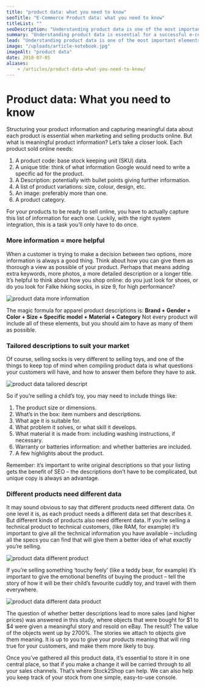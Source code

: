 ```yaml
---
title: "product data: what you need to know"
seoTitle: "E-Commerce Product data: what you need to know"
titleList: ""
seoDescription: "Understanding product data is one of the most important elements to a successful e-commerce business. Here's an explanation of what you need to know."
summary: "Understanding product data is essential for a successful e-commerce business. Here’s an overview of the most important elements of product data you need to understand."
lead: "Understanding product data is one of the most important elements to a successful e-commerce business. If you’re just starting your e-commerce website, you may think that you can just move your product data from your accounting system to your website and sell online. Right? Wrong. You need to know as much as you can about your products – and share that information with your customers – to successfully sell online."
image: "/uploads/article-notebook.jpg"
imageAlt: "product data"
date: 2018-07-05
aliases:
    - /articles/product-data-what-you-need-to-know/
---
```


# Product data: What you need to know

Structuring your product information and capturing meaningful data about each product is essential when marketing and selling products online. But what is meaningful product information? Let’s take a closer look.
Each product sold online needs:

1. A product code: base stock keeping unit (SKU) data.
2. A unique title: think of what information Google would need to write a specific ad for the product.
3. A Description: potentially with bullet points giving further information.
4. A list of product variations: size, colour, design, etc.
5. An image: preferably more than one.
6. A product category.

For your products to be ready to sell online, you have to actually capture this list of information for each one. Luckily, with the right system integration, this is a task you’ll only have to do once.

### More information = more helpful

When a customer is trying to make a decision between two options, more information is always a good thing. Think about how you can give them as thorough a view as possible of your product. Perhaps that means adding extra keywords, more photos, a more detailed description or a longer title. It’s helpful to think about how you shop online: do you just look for shoes, or do you look for Falke hiking socks, in size 9, for high performance?

![product data more information](/uploads/article-product-data-more-information.jpg)

The magic formula for apparel product descriptions is:
**Brand + Gender + Color + Size + Specific model + Material + Category**
Not every product will include all of these elements, but you should aim to have as many of them as possible.

### Tailored descriptions to suit your market

Of course, selling socks is very different to selling toys, and one of the things to keep top of mind when compiling product data is what questions your customers will have, and how to answer them before they have to ask.

![product data tailored descript](/uploads/article-product-data-tailored-descript.jpg)

So if you’re selling a child’s toy, you may need to include things like:

1.  The product size or dimensions.
2.  What’s in the box: item numbers and descriptions.
3.  What age it is suitable for.
4.  What problem it solves, or what skill it develops.
5.  What material it is made from: including washing instructions, if necessary.
6.  Warranty or batteries information: and whether batteries are included.
7.  A few highlights about the product.

Remember: it’s important to write original descriptions so that your listing gets the benefit of SEO – the descriptions don’t have to be complicated, but unique copy is always an advantage.

### Different products need different data

It may sound obvious to say that different products need different data. On one level it is, as each product needs a different data set that describes it. But different kinds of products also need different data. If you’re selling a technical product to technical customers, (like RAM, for example) it’s important to give all the technical information you have available – including all the specs you can find that will give them a better idea of what exactly you’re selling.

![product data different product](/uploads/article-product-data-different-product.jpg)

If you’re selling something ‘touchy feely’ (like a teddy bear, for example) it’s important to give the emotional benefits of buying the product – tell the story of how it will be their child’s favourite cuddly toy, and travel with them everywhere.

![product data different data product](/uploads/article-product-data-different-data-product.jpg)

The question of whether better descriptions lead to more sales (and higher prices) was answered in this study, where objects that were bought for $1 to $4 were given a meaningful story and resold on eBay. The result? The value of the objects went up by 2700%. The stories we attach to objects give them meaning. It is up to you to give your products meaning that will ring true for your customers, and make them more likely to buy.

Once you’ve gathered all this product data, it’s essential to store it in one central place, so that if you make a change it will be carried through to all your sales channels. That’s where Stock2Shop can help. We can also help you keep track of your stock from one simple, easy-to-use console.


